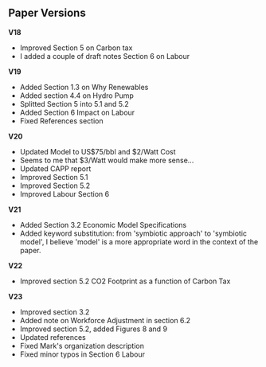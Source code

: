 
## Paper Versions

**V18**

* Improved Section 5 on Carbon tax
* I added a couple of draft notes Section 6 on Labour 

**V19**

* Added Section 1.3 on Why Renewables
* Added section 4.4 on Hydro Pump
* Splitted Section 5 into 5.1 and 5.2
* Added Section 6 Impact on Labour
* Fixed References section 

**V20**

* Updated Model to US$75/bbl and $2/Watt Cost 
* Seems to me that $3/Watt would make more sense...
* Updated CAPP report
* Improved Section 5.1 
* Improved Section 5.2
* Improved Labour Section 6

**V21**

* Added Section 3.2 Economic Model Specifications
* Added keyword substitution: from 'symbiotic approach' to 'symbiotic model', I believe 'model' is a more appropriate word in the context of the paper.  

**V22**

* Improved section 5.2 CO2 Footprint as a function of Carbon Tax

**V23**
- Improved section 3.2
- Added note on Workforce Adjustment in section 6.2
- Improved section 5.2, added Figures 8 and 9
- Updated references
- Fixed Mark's organization description
- Fixed minor typos in Section 6 Labour
